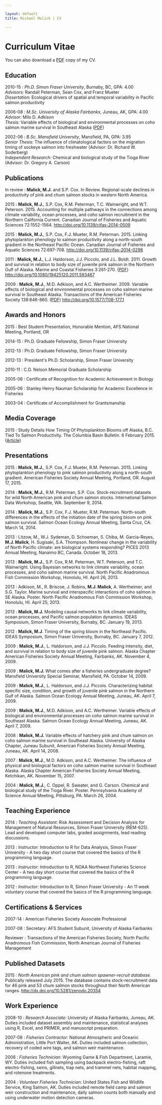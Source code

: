 ```yaml
---

layout: default
title: Michael Malick | CV

---
```

 
Curriculum Vitae
================

You can also download a [PDF][MalickCV] copy of my CV.


Education
-----

2010-15
:   *Ph.D. Simon Fraser University*, Burnaby, BC, GPA: 4.00
<br> 
    *Advisors:* Randall Peterman, Sean Cox, and Franz Mueter
<br> 
    *Dissertation:* Ecological drivers of spatial and temporal variability in
    Pacific salmon productivity


2006-08
:   *M.Sc. University of Alaska Fairbanks*, Juneau, AK, GPA: 4.00
<br> 
    *Advisor:* Milo D. Adkison
<br> 
    *Thesis:* Variable effects of biological and environmental processes on coho
    salmon marine survival in Southeast Alaska ([PDF][UAF:Msc])

2002-06
:   *B.Sc. Mansfield University*, Mansfield, PA, GPA: 3.95
<br> 
    *Senior Thesis:* The influence of climatological factors on the migration
    timing of sockeye salmon into freshwater (Advisor: Dr. Richard W. Soderberg)
<br> 
    *Independent Research:* Chemical and biological study of the Tioga River
    (Advisor: Dr. Gregory A. Carson)




Publications
------

In review
:    **Malick, M.J.** and S.P. Cox. In Review. Regional-scale declines in
     productivity of pink and chum salmon stocks in western North America.

2015
:   **Malick, M.J.**, S.P. Cox, R.M. Peterman, T.C. Wainwright, and W.T.
    Peterson. 2015. Accounting for multiple pathways in the connections
    among climate variability, ocean processes, and coho salmon recruitment in
    the Northern California Current. Canadian Journal of Fisheries and Aquatic
    Sciences 72:1552-1564.
    <http://doi.org/10.1139/cjfas-2014-0509>

2015
:   **Malick, M.J.**, S.P. Cox, F.J. Mueter, R.M. Peterman. 2015. Linking
    phytoplankton phenology to salmon productivity along a north-south gradient
    in the Northeast Pacific Ocean. Canadian Journal of Fisheries and Aquatic
    Sciences 72:697-708.
    <http://doi.org/10.1139/cjfas-2014-0298>

2011 
:   **Malick, M.J.**, L.J. Haldorson, J.J. Piccolo, and J.L. Boldt. 2011. Growth
    and survival in relation to body size of juvenile pink salmon in the
    Northern Gulf of Alaska. Marine and Coastal Fisheries 3:261-270. 
    ([PDF][Malick:2011])
    <http://doi.org/10.1080/19425120.2011.593467>

2009
:   **Malick, M.J.**, M.D. Adkison, and A.C. Wertheimer. 2009.
    Variable effects of biological and environmental processes on coho
    salmon marine survival in Southeast Alaska. Transactions of the
    American Fisheries Society 138:846-860. 
    ([PDF][Malick:2009])
    <http://doi.org/10.1577/T08-177.1>




Awards and Honors
---------

2015
:   Best Student Presentation, Honorable Mention, AFS National Meeting, Portland, OR

2014-15
:   Ph.D. Graduate Fellowship, Simon Fraser University

2012-13
:   Ph.D. Graduate Fellowship, Simon Fraser University

2012-13
:   President's Ph.D. Scholarship, Simon Fraser University

2010-11 
:   C.D. Nelson Memorial Graduate Scholarship

2005-06 
:   Certificate of Recognition for Academic Achievement in Biology 

2005-06 
:   Stanley Henry Nauman Scholarship for Academic Excellence in Fisheries 

2003-04 
:   Certificate of Accomplishment for Grantsmanship



Media Coverage
-------

2015
:   Study Details How Timing Of Phytoplankton Blooms off Alaska, B.C. Tied To
    Salmon Productivity. The Columbia Basin Bulletin. 6 February 2015.
    ([Article][CBB:2015])


Presentations
-------

2015
:   **Malick, M.J.**, S.P. Cox, F.J. Mueter, R.M. Peterman. 2015. Linking
    phytoplankton phenology to pink salmon productivity along a north-south
    gradient. American Fisheries Society Annual Meeting, Portland, OR. 
    August 17, 2015.

2014
:   **Malick, M.J.**, R.M. Peterman, S.P. Cox. Stock-recruitment datasets for
    wild North American pink and chum salmon stocks. International Salmon Data
    Workshop, Seattle, WA. September 9, 2014.

2014
:   **Malick, M.J.**, S.P. Cox, F.J. Mueter, R.M. Peterman. North-south
    differences in the effects of the initiation date of the spring bloom on pink
    salmon survival. Salmon Ocean Ecology Annual Meeting, Santa Cruz, CA. 
    March 14, 2014.

2013
:   Litzow, M., W.J. Sydeman, D. Schoeman, S. Chiba, M. Garcia-Reyes, **M.J.
    Malick**, H. Sugisaki, S.A. Thompson. Nonlinear change in the variability of
    North Pacific climate: are biological systems responding? PICES 2013 Annual
    Meeting, Nanaimo BC, Canada.  October 18, 2013.

2013
:   **Malick, M.J.**, S.P. Cox, R.M. Peterman, W.T. Peterson, and T.C.
    Wainwright. Using Bayesian networks to link climate variability, ocean
    processes, and coho salmon marine survival. North Pacific
    Anadromous Fish Commission Workshop, Honolulu, HI. April 26, 2013.

2013
:   Adkison, M., R. Briscoe, J. Robins, **M.J. Malick**, A. Wertheimer,
    and S.G. Taylor. Marine survival and interspecific interactions of
    coho salmon in SE Alaska. Poster. North Pacific Anadromous Fish
    Commission Workshop, Honolulu, HI. April 25, 2013.

2013
:   **Malick, M.J.** Modeling causal networks to link climate
    variability, ocean processes, and Pacific salmon population
    dynamics. IDEAS Symposium, Simon Fraser University, Burnaby, BC.
    January 19, 2013.

2012
:   **Malick, M.J**. Timing of the spring bloom in the
    Northeast Pacific.  IDEAS Symposium, Simon Fraser University,
    Burnaby, BC. January 7, 2012.

2009
:   **Malick, M.J.**, L. Haldorson, and J.J. Piccolo. Feeding
    intensity, diet, and survival in relation to body size of juvenile
    pink salmon.  Alaska Chapter American Fisheries Society Annual
    Meeting, Fairbanks, AK. November 4, 2009.

2009
:   **Malick, M.J.** What comes after a fisheries undergraduate
    degree?  Mansfield University Special Seminar, Mansfield, PA.
    October 14, 2009.

2009
:   **Malick, M.J.**, L. Haldorson, and J.J. Piccolo. Characterizing
    habitat specific size, condition, and growth of juvenile pink
    salmon in the Northern Gulf of Alaska. Salmon Ocean Ecology Annual
    Meeting, Juneau, AK. April 7, 2009.

2009
:   **Malick, M.J.**, M.D. Adkison, and A.C. Wertheimer. Variable
    effects of biological and environmental processes on coho salmon
    marine survival in Southeast Alaska. Salmon Ocean Ecology Annual
    Meeting, Juneau, AK.  April 7, 2009.

2008
:   **Malick, M.J.** Variable effects of hatchery pink and chum salmon
    on coho salmon marine survival in Southeast Alaska. University of
    Alaska Chapter, Juneau Subunit, American Fisheries Society Annual
    Meeting, Juneau, AK. April 14, 2008.

2007
:   **Malick, M.J.**, M.D. Adkison, and A.C. Wertheimer. The influence
    of physical and biological factors on coho salmon marine survival
    in Southeast Alaska. Alaska Chapter American Fisheries Society
    Annual Meeting, Ketchikan, AK. November 15, 2007.

2004
:   **Malick, M.J.**, C. Oppel, R. Sweater, and G. Carson. Chemical and
    biological study of the Tioga River. Poster. Pennsylvania Academy
    of Science Annual Meeting, Pittsburg, PA. March 26, 2004.



Teaching Experience
----------

2014
:   *Teaching Assistant:* Risk Assessment and Decision Analysis for Management of
    Natural Resources, Simon Fraser University (REM-625). Lead and developed
    computer labs, graded assignments, lead reading discussions.

2013
:   *Instructor:* Introduction to R for Data Analysis, Simon Fraser
    University - A two day short course that covered the basics of the R
    programming language.

2013
:   *Instructor:* Introduction to R, NOAA Northwest Fisheries Science Center -
    A two day short course that covered the basics of the R programming
    language.

2012
:   *Instructor:* Introduction to R, Simon Fraser University - An 11 week
    voluntary course that covered the basics of the R programming language.




Certifications & Services
-------------

2007-14
:   American Fisheries Society Associate Professional

2007-08
:   Secretary: AFS Student Subunit, University of Alaska Fairbanks

Reviewer
:   Transactions of the American Fisheries Society, North Pacific Anadromous
    Fish Commission, North American Journal of Fisheries Management



Published Datasets
---------

2015
:   *North American pink and chum salmon spawner-recruit database.* Publically
    released July 2015. The database contains stock-recruitment data for 46 pink
    and 53 chum salmon stocks throughout their North American ranges.
    <http://dx.doi.org/10.5281/zenodo.20354>


Work Experience
--------

2008-10
:   *Research Associate:* University of Alaska Fairbanks, Juneau, AK. Duties
    included dataset assembly and maintenance, statistical analyses using R,
    Excel, and PRIMER, and manuscript preparation.

2007-08
:   *Fisheries Contractor:* National Atmospheric and Oceanic Administration, 
    Little Port Walter, AK. Duties included salmon collection, recovery of coded
    wire tags, and salmon weir maintenance.


2006
:   *Fisheries Technician:* Wyoming Game & Fish Department, Laramie, WY. Duties
    included fish sampling using backpack electro-fishing, raft electro-fishing,
    seins, gillnets, trap nets, and trammel nets, habitat mapping, and rotenone
    treatments.

2004
:   *Volunteer Fisheries Technician:* United States Fish and Wildlife Service,
    King Salmon, AK. Duties included remote field camp and salmon weir
    construction and maintenance, daily salmon counts both manually and using
    underwater motion detection cameras.





[PinkChum:2015]: https://github.com/MichaelMalick/pink-chum-database
[CBB:2015]: http://www.cbbulletin.com/433107.aspx
[Malick:2011]: https://dl.dropboxusercontent.com/u/43909530/papers/malick_etal_2011.pdf
[Malick:2009]: https://dl.dropboxusercontent.com/u/43909530/papers/malick_etal_2009.pdf
[UAF:Msc]: https://dl.dropboxusercontent.com/u/43909530/papers/malick_msc_thesis_2008.pdf
[MalickCV]: https://dl.dropboxusercontent.com/u/43909530/cv/malick-cv.pdf
